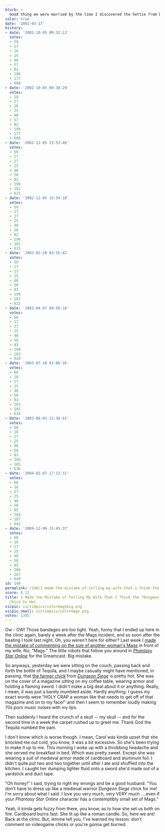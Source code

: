 ```yaml
---
blurb: >
  Good thing we were married by the time I discovered the hottie from Drakan.
color: true
date: '2001-03-17'
history:
- date: '2002-10-05 00:32:13'
  votes:
  - 59
  - 17
  - 26
  - 25
  - 40
  - 57
  - 82
  - 196
  - 177
  - 608
- date: '2002-10-05 00:38:29'
  votes:
  - 59
  - 17
  - 26
  - 25
  - 40
  - 57
  - 82
  - 196
  - 177
  - 608
- date: '2002-12-05 15:53:46'
  votes:
  - 59
  - 17
  - 27
  - 25
  - 40
  - 58
  - 82
  - 196
  - 181
  - 615
- date: '2002-12-05 15:59:18'
  votes:
  - 59
  - 17
  - 27
  - 25
  - 40
  - 58
  - 82
  - 196
  - 181
  - 615
- date: '2003-02-20 03:55:42'
  votes:
  - 59
  - 17
  - 27
  - 25
  - 40
  - 58
  - 83
  - 199
  - 182
  - 622
- date: '2003-04-07 09:58:18'
  votes:
  - 60
  - 17
  - 27
  - 25
  - 40
  - 58
  - 83
  - 199
  - 183
  - 628
- date: '2003-07-10 01:06:16'
  votes:
  - 60
  - 18
  - 27
  - 25
  - 40
  - 58
  - 83
  - 203
  - 185
  - 634
- date: '2003-08-03 12:38:41'
  votes:
  - 60
  - 18
  - 27
  - 25
  - 40
  - 58
  - 83
  - 204
  - 185
  - 636
- date: '2004-02-07 17:12:31'
  votes:
  - 60
  - 18
  - 27
  - 25
  - 40
  - 58
  - 85
  - 204
  - 187
  - 642
- date: '2009-12-09 15:45:37'
  votes:
  - 60
  - 18
  - 27
  - 25
  - 40
  - 58
  - 85
  - 206
  - 187
  - 649
id: 148
permalink: /148/i-made-the-mistake-of-telling-my-wife-that-i-think-the-dungeon-siege-farmer-chick-is-hot/
score: 8.12
title: I Made the Mistake of Telling My Wife That I Think the *Dungeon Siege* Farmer
  Chick Is Hot.
vicpic: victimpics/colormagsbig.png
vicpic_small: victimpics/colormags.png
votes: 1385
---
```


Ow - OW! Those bandages are too tight. Yeah, funny that I ended up here
in the clinic again, barely a week after the Mags incident, and so soon
after the beating I took last night. Oh, you weren't here for either?
Last week I [made the mistake of commenting on the size of another
woman's Mags](%ARTICLE[141]%) in front of my wife. No, "Mags." The
little robots that follow you around in [*Phantasy Star
Online*](http://web.archive.org/web/20010317000000/http://www.planetdreamcast.com/games/reviews/phantasystaronline/)
for the Dreamcast. Big mistake.

So anyways, yesterday we were sitting on the couch, passing back and
forth the bottle of Tequila, and I maybe casually might have mentioned,
in passing, that [the farmer chick](img/dungeonsiege/images/77.jpg) from
[*Dungeon
Siege*](http://web.archive.org/web/20010317000000/http://gamespy.com/previews/march01/dungeonsiege)
is pretty hot. She was on the cover of a magazine sitting on my coffee
table, wearing armor and holding a flaming sword. I didn't make a big
deal about it or anything. Really, I mean, it was just a barely mumbled
aside. Hardly anything. I guess my exact words were "HOLY CRAP a woman
like that needs to get off of that magazine and on to my face!" and then
I seem to remember loudly making 70s porn music noises with my lips.

Then suddenly I heard the crunch of a skull -- my skull -- and for the
second time in a week the carpet rushed up to greet me. Thank God the
Tequila numbed the pain.

I don't know which is worse though. I mean, Carol was kinda upset that
she knocked me out cold, you know, it was a bit excessive. So she's been
trying to make it up to me. This morning I woke up with a throbbing
headache and she served me breakfast in bed. Which was pretty sweet.
Except she was wearing a suit of medieval armor made of cardboard and
aluminum foil. I didn't quite put two and two together until after I ate
and shuffled into the kitchen. I caught her dumping lighter fluid onto a
sword she'd made out of a yardstick and duct tape.

"Oh honey!" I said, trying to right my wrongs and be a good husband.
"You don't have to dress up like a medieval warrior *Dungeon Siege*
chick for me! I'm sorry about what I said. I love you very much, very
VERY much ... even if your *Phantasy Star Online* character has a
contemptibly small set of Mags."

Yeah, it kinda gets fuzzy from there, you know, as to how she set us
both on fire. Cardboard burns fast. She lit up like a roman candle. So,
here we are! Back at the clinic. But, lemme tell you, I've learned my
lesson: don't comment on videogame chicks or you're gonna get burned.
